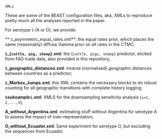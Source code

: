 ``XMLs``

These are some of the BEAST configuration files, aka, XMLs to reproduce pretty much all the analyses reported in the paper.

For serotype ``S`` (A or O), we provide:

** ``S``_asymmetric_equal_rates.xml**: the equal rates prior, which places the same (reasonably) diffuse Gamma prior on all rates in the CTMC; 

**``S``_{``cattle, pig, sheep``}.xml**: the {``cattle, pigs, sheep``} predictor, elicited from FAO trade data, also provided in this repository;

**``S``_geographic_distances.xml**: inverse (normalised) geographic distances between countries as a predictor;

**``S``_Markov_Jumps.xml**: this XML contains the necessary blocks to do robust counting for all geographic transitions with complete history logging;

**``S``_subsample_``i``.xml**: XMLS for the downsampling sensitivity analysis (``i=1, 2,...,5``); 

**A_without_Argentina.xml**: estimating stuff without Argentina for serotype A to assess the impact of over-representation;

**O_without_Ecuador.xml**: Same experiment for serotype O, but excluding the sequences from Ecuador.
